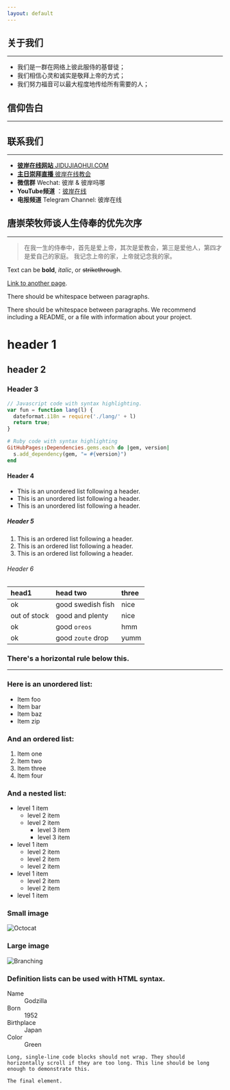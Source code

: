 ```yaml
---
layout: default
---
```



## 关于我们
--- 
* 我们是一群在网络上彼此服侍的基督徒； 
* 我们相信心灵和诚实是敬拜上帝的方式； 
* 我们努力福音可以最大程度地传给所有需要的人； 

## 信仰告白
---

## 联系我们
---

* [**彼岸在线网站** JIDUJIAOHUI.COM](http://www.jidujiaohui.com)
* [**主日崇拜直播** 彼岸在线教会](http://bian.online.church)
* **微信群** Wechat: 彼岸 & 彼岸吗哪
* **YouTube频道** ：[彼岸在线](https://www.youtube.com/channel/UCfGb6zIQ9Fwu9MdlF2B4EgA) 
* **电报频道** Telegram Channel: 彼岸在线



## 唐崇荣牧师谈人生侍奉的优先次序
---
>在我一生的侍奉中，首先是爱上帝，其次是爱教会，第三是爱他人，第四才是爱自己的家庭。
>我记念上帝的家，上帝就记念我的家。




Text can be **bold**, _italic_, or ~~strikethrough~~.

[Link to another page](./another-page.html).

There should be whitespace between paragraphs.

There should be whitespace between paragraphs. We recommend including a README, or a file with information about your project.

# header 1 
## header 2
### Header 3

```js
// Javascript code with syntax highlighting.
var fun = function lang(l) {
  dateformat.i18n = require('./lang/' + l)
  return true;
}
```

```ruby
# Ruby code with syntax highlighting
GitHubPages::Dependencies.gems.each do |gem, version|
  s.add_dependency(gem, "= #{version}")
end
```

#### Header 4

*   This is an unordered list following a header.
*   This is an unordered list following a header.
*   This is an unordered list following a header.

##### Header 5

1.  This is an ordered list following a header.
2.  This is an ordered list following a header.
3.  This is an ordered list following a header.

###### Header 6

| head1        | head two          | three |
|:-------------|:------------------|:------|
| ok           | good swedish fish | nice  |
| out of stock | good and plenty   | nice  |
| ok           | good `oreos`      | hmm   |
| ok           | good `zoute` drop | yumm  |

### There's a horizontal rule below this.

* * *

### Here is an unordered list:

*   Item foo
*   Item bar
*   Item baz
*   Item zip

### And an ordered list:

1.  Item one
1.  Item two
1.  Item three
1.  Item four

### And a nested list:

- level 1 item
  - level 2 item
  - level 2 item
    - level 3 item
    - level 3 item
- level 1 item
  - level 2 item
  - level 2 item
  - level 2 item
- level 1 item
  - level 2 item
  - level 2 item
- level 1 item

### Small image

![Octocat](https://github.githubassets.com/images/icons/emoji/octocat.png)

### Large image

![Branching](https://guides.github.com/activities/hello-world/branching.png)


### Definition lists can be used with HTML syntax.

<dl>
<dt>Name</dt>
<dd>Godzilla</dd>
<dt>Born</dt>
<dd>1952</dd>
<dt>Birthplace</dt>
<dd>Japan</dd>
<dt>Color</dt>
<dd>Green</dd>
</dl>

```
Long, single-line code blocks should not wrap. They should horizontally scroll if they are too long. This line should be long enough to demonstrate this.
```

```
The final element.
```
